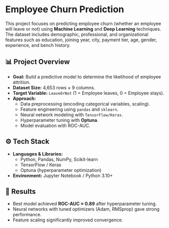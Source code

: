 # Employee Churn Prediction  

This project focuses on predicting employee churn (whether an employee will leave or not) using **Machine Learning** and **Deep Learning** techniques. The dataset includes demographic, professional, and organizational features such as education, joining year, city, payment tier, age, gender, experience, and bench history.  

## 📊 Project Overview  
- **Goal:** Build a predictive model to determine the likelihood of employee attrition.  
- **Dataset Size:** 4,653 rows × 9 columns.  
- **Target Variable:** `LeaveOrNot` (1 = Employee leaves, 0 = Employee stays).  
- **Approach:**  
  - Data preprocessing (encoding categorical variables, scaling).  
  - Feature engineering using `pandas` and `sklearn`.  
  - Neural network modeling with `TensorFlow/Keras`.  
  - Hyperparameter tuning with **Optuna**.  
  - Model evaluation with ROC-AUC.  

## ⚙️ Tech Stack  
- **Languages & Libraries:**  
  - Python, Pandas, NumPy, Scikit-learn  
  - TensorFlow / Keras  
  - Optuna (hyperparameter optimization)  
- **Environment:** Jupyter Notebook / Python 3.10+  

## 🚀 Results  
- Best model achieved **ROC-AUC ≈ 0.89** after hyperparameter tuning.  
- Neural networks with tuned optimizers (Adam, RMSprop) gave strong performance.  
- Feature scaling significantly improved convergence.  

